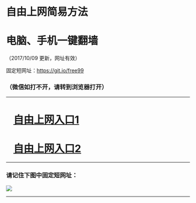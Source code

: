 ﻿# 自由上网简易方法

# 电脑、手机一键翻墙

（2017/10/09 更新，网址有效）

固定短网址：https://git.io/free99

### （微信如打不开，请转到浏览器打开）


***





# &nbsp;&nbsp; <a href="http://ft245918898.fwq-tz-1001.info/fwqtz01.html?t=10090011590 " target="_blank">自由上网入口1</a>
# &nbsp;&nbsp; <a href="http://ft1927829159.fwq-tz-1002.info/fwqtz02.html?t=100900110812 " target="_blank">自由上网入口2</a>
***

### 请记住下图中固定短网址：

<img src="https://s3-us-west-2.amazonaws.com/fwq-1001/yjfq-20170905okok.png" /> 


***

